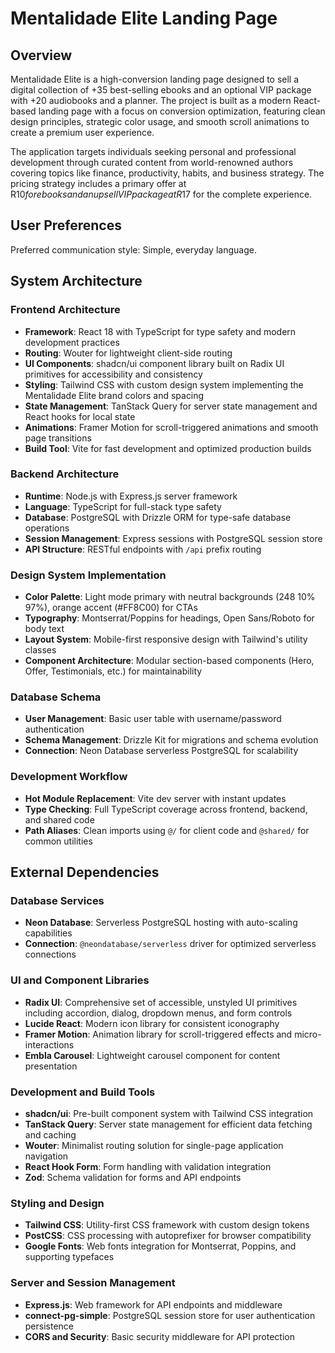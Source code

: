 # Mentalidade Elite Landing Page

## Overview

Mentalidade Elite is a high-conversion landing page designed to sell a digital collection of +35 best-selling ebooks and an optional VIP package with +20 audiobooks and a planner. The project is built as a modern React-based landing page with a focus on conversion optimization, featuring clean design principles, strategic color usage, and smooth scroll animations to create a premium user experience.

The application targets individuals seeking personal and professional development through curated content from world-renowned authors covering topics like finance, productivity, habits, and business strategy. The pricing strategy includes a primary offer at R$10 for ebooks and an upsell VIP package at R$17 for the complete experience.

## User Preferences

Preferred communication style: Simple, everyday language.

## System Architecture

### Frontend Architecture
- **Framework**: React 18 with TypeScript for type safety and modern development practices
- **Routing**: Wouter for lightweight client-side routing
- **UI Components**: shadcn/ui component library built on Radix UI primitives for accessibility and consistency
- **Styling**: Tailwind CSS with custom design system implementing the Mentalidade Elite brand colors and spacing
- **State Management**: TanStack Query for server state management and React hooks for local state
- **Animations**: Framer Motion for scroll-triggered animations and smooth page transitions
- **Build Tool**: Vite for fast development and optimized production builds

### Backend Architecture
- **Runtime**: Node.js with Express.js server framework
- **Language**: TypeScript for full-stack type safety
- **Database**: PostgreSQL with Drizzle ORM for type-safe database operations
- **Session Management**: Express sessions with PostgreSQL session store
- **API Structure**: RESTful endpoints with `/api` prefix routing

### Design System Implementation
- **Color Palette**: Light mode primary with neutral backgrounds (248 10% 97%), orange accent (#FF8C00) for CTAs
- **Typography**: Montserrat/Poppins for headings, Open Sans/Roboto for body text
- **Layout System**: Mobile-first responsive design with Tailwind's utility classes
- **Component Architecture**: Modular section-based components (Hero, Offer, Testimonials, etc.) for maintainability

### Database Schema
- **User Management**: Basic user table with username/password authentication
- **Schema Management**: Drizzle Kit for migrations and schema evolution
- **Connection**: Neon Database serverless PostgreSQL for scalability

### Development Workflow
- **Hot Module Replacement**: Vite dev server with instant updates
- **Type Checking**: Full TypeScript coverage across frontend, backend, and shared code
- **Path Aliases**: Clean imports using `@/` for client code and `@shared/` for common utilities

## External Dependencies

### Database Services
- **Neon Database**: Serverless PostgreSQL hosting with auto-scaling capabilities
- **Connection**: `@neondatabase/serverless` driver for optimized serverless connections

### UI and Component Libraries
- **Radix UI**: Comprehensive set of accessible, unstyled UI primitives including accordion, dialog, dropdown menus, and form controls
- **Lucide React**: Modern icon library for consistent iconography
- **Framer Motion**: Animation library for scroll-triggered effects and micro-interactions
- **Embla Carousel**: Lightweight carousel component for content presentation

### Development and Build Tools
- **shadcn/ui**: Pre-built component system with Tailwind CSS integration
- **TanStack Query**: Server state management for efficient data fetching and caching
- **Wouter**: Minimalist routing solution for single-page application navigation
- **React Hook Form**: Form handling with validation integration
- **Zod**: Schema validation for forms and API endpoints

### Styling and Design
- **Tailwind CSS**: Utility-first CSS framework with custom design tokens
- **PostCSS**: CSS processing with autoprefixer for browser compatibility
- **Google Fonts**: Web fonts integration for Montserrat, Poppins, and supporting typefaces

### Server and Session Management
- **Express.js**: Web framework for API endpoints and middleware
- **connect-pg-simple**: PostgreSQL session store for user authentication persistence
- **CORS and Security**: Basic security middleware for API protection